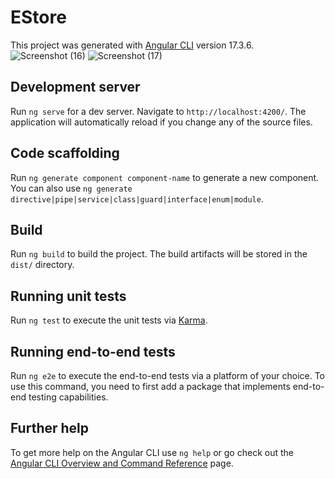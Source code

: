 # EStore

This project was generated with [Angular CLI](https://github.com/angular/angular-cli) version 17.3.6.
![Screenshot (16)](https://github.com/lakshitha200/Angular_Springboot_Ecommerce_Website-ESTORE/assets/142519218/eb1d1004-5003-4e9c-980b-82e654b5af53)
![Screenshot (17)](https://github.com/lakshitha200/Angular_Springboot_Ecommerce_Website-ESTORE/assets/142519218/c3669c68-7d0f-48fa-a38f-31e2ebdbf456)

## Development server

Run `ng serve` for a dev server. Navigate to `http://localhost:4200/`. The application will automatically reload if you change any of the source files.

## Code scaffolding

Run `ng generate component component-name` to generate a new component. You can also use `ng generate directive|pipe|service|class|guard|interface|enum|module`.

## Build

Run `ng build` to build the project. The build artifacts will be stored in the `dist/` directory.

## Running unit tests

Run `ng test` to execute the unit tests via [Karma](https://karma-runner.github.io).

## Running end-to-end tests

Run `ng e2e` to execute the end-to-end tests via a platform of your choice. To use this command, you need to first add a package that implements end-to-end testing capabilities.

## Further help

To get more help on the Angular CLI use `ng help` or go check out the [Angular CLI Overview and Command Reference](https://angular.io/cli) page.
